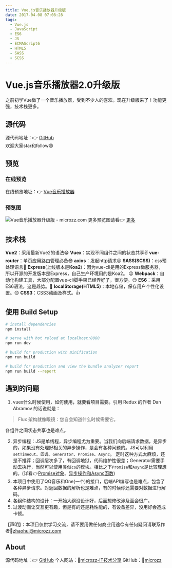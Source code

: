 ```yaml
---
title: Vue.js音乐播放器升级版
date: 2017-04-08 07:08:28
tags:
  - Vue.js
  - JavaScript
  - ES6
  - JS
  - ECMAScript6
  - HTML5
  - SASS
  - SCSS
---
```


# Vue.js音乐播放器2.0升级版
之前初学Vue做了一个音乐播放器，受到不少人的喜欢。现在升级版来了！功能更强，技术栈更多。

## 源代码
源代码地址：👉 [GitHub](https://github.com/microzz/vue-music-player)  
欢迎大家star和follow😄

## 预览
### 在线预览
在线预览地址：👉 [Vue音乐播放器](https://microzz.com/vue-music/)

### 预览图
![Vue音乐播放器升级版 - microzz.com](https://icdn.microzz.com/20170408_vue_music/preview.gif)
更多预览图请看👉 [更多](https://github.com/microzz/vue-music-player/tree/2.0.0/preview)

## 技术栈
**Vue2**：采用最新Vue2的语法😁
**Vuex**：实现不同组件之间的状态共享✌️
**vue-router**：单页应用路由管理必备😎
**axios**：发起http请求😉
**SASS(SCSS)**：css预处理语言💪
**Express**(上线版本是**Koa2**)：因为vue-cli是用的Express做服务器，所以开源的开发版本是Express，自己生产环境用的是Koa2。 😜
**Webpack**：自动化构建工具，大部分配置vue-cli脚手架已经弄好了，很方便。😏
**ES6**：采用ES6语法，这是趋势。👏
**localStorage(HTML5)**：本地存储，保存用户个性化设置。😊
**CSS3**：CSS3动画及样式。👍
## 使用 Build Setup

``` bash
# install dependencies
npm install

# serve with hot reload at localhost:8080
npm run dev

# build for production with minification
npm run build

# build for production and view the bundle analyzer report
npm run build --report
```

## 遇到的问题
1. vuex什么时候使用，如何使用，就要看项目需要。引用 Redux 的作者 Dan Abramov 的话说就是：

  > Flux 架构就像眼镜：您自会知道什么时候需要它。
  
  各组件之间状态共享也是难点。
  
2. 异步编程：JS是单线程，异步编程尤为重要。当我们向后端请求数据，是异步的，如果没有处理好相关的异步操作，是会有各种问题的。JS可以利用`setTimeout`、`回调`、`Generator`、`Promise`、`Async`。
定时这种方式太麻烦，还是不推荐；回调层次多了，有回调地狱，代码维护性很差；Generator需要手动去执行，当然可以使用类似`co`的模块。相比之下`Promise`和`Async`是比较理想的。(详看👉[Promise对象](https://microzz.com/2017/01/14/promise/)、[异步操作和Async函数](https://microzz.com/2017/01/15/async/))
3. 本项目中使用了QQ音乐和One(一个)的接口，后端API编写也是难点，包含了各种异步请求。对返回数据的解析也是难点，有的时候你还需要对数据进行解码。
4. 各组件结构的设计：一开始大纲没设计好，后面想修改涉及面会很广。
5. 过渡动画让交互更有趣，但是有的还是耗性能的，有设备差异，没用好会造成卡顿。

【声明】：本项目仅供学习交流，请不要用做任何商业用途😊有任何疑问请联系作者📩[zhaohui@microzz.com](mailto:zhaohui@microzz.com)

## About
源代码地址：👉 [GitHub](https://github.com/microzz/vue-music-player)
个人网站：🔗[microzz-IT技术分享](https://microzz.com/)
GitHub：🔗[microzz](https://github.com/microzz)



